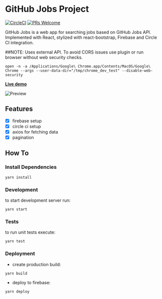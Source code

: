 # GitHub Jobs Project
[![CircleCI](https://circleci.com/gh/chornaya-com/github-jobs/tree/master.svg?style=svg&circle-token=63f6f27e841f7eff22bbd348eaee6daf742f2c66)](https://circleci.com/gh/chornaya-com/github-jobs/tree/master)
[![PRs Welcome](https://img.shields.io/badge/PRs-welcome-brightgreen.svg)](#)

GitHub Jobs is a web app for searching jobs based on GitHub Jobs API.
Implemented with React, stylized with react-bootstrap, Firebase and Circle CI integration.

##NOTE: 
Uses external API. To avoid CORS issues use plugin or run browser without web security checks.
```
open -n -a /Applications/Google\ Chrome.app/Contents/MacOS/Google\ Chrome --args --user-data-dir="/tmp/chrome_dev_test" --disable-web-security
```

[**Live demo**](https://github-jobs-861b5.web.app/)

![Preview](https://user-images.githubusercontent.com/61564546/107790967-4dca2400-6d4b-11eb-9fc4-e35048574081.png)

## Features

- [x] firebase setup
- [x] circle ci setup
- [x] axios for fetching data
- [x] pagination

## How To
### Install Dependencies
```
yarn install
```
### Development
to start development server run:
```
yarn start
```
### Tests
to run unit tests execute:
```
yarn test
```
### Deployment
- create production build:
```
yarn build
```
- deploy to firebase:
```
yarn deploy
```

